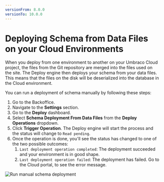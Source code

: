 ```yaml
---
versionFrom: 8.0.0
versionTo: 10.0.0
---
```


# Deploying Schema from Data Files on your Cloud Environments

When you deploy from one environment to another on your Umbraco Cloud project, the files from the Git repository are merged into the files used on the site. The Deploy engine then deploys your schema from your data files. This means that the files on the disk will be deserialized into the database in the Cloud environment.

You can run a deployment of schema manually by following these steps:

1. Go to the Backoffice.
2. Navigate to the **Settings** section.
3. Go to the **Deploy** dashboard.
4. Select **Schema Deployment From Data Files** from the **Deploy Operations** dropdown.
5. Click **Trigger Operation**. The Deploy engine will start the process and the status will change to `Read pending`.
6. Once the operation is done, you'll see the status has changed to one of the two possible outcomes:
    1. `Last deployment operation completed`: The deployment succeeded and your environment is in good shape.
    2. `Last deployment operation failed`: The deployment has failed. Go to the Cloud portal, to see the error message.

![Run manual schema deployment](images/schema-deployments-v10.gif)
